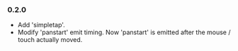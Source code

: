 ### 0.2.0

- Add 'simpletap'.
- Modify 'panstart' emit timing. Now 'panstart' is emitted after the mouse / touch actually moved.
